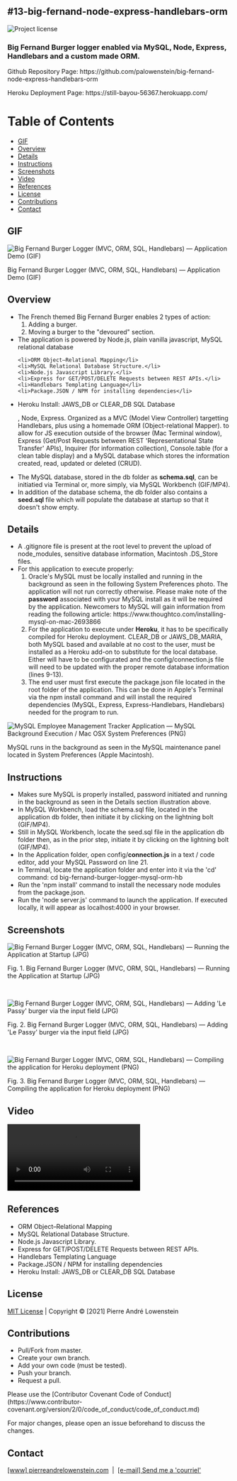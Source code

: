 ## #13-big-fernand-node-express-handlebars-orm
![Project license](https://img.shields.io/badge/license-MIT,https://choosealicense.com/licenses/mit/-brightgreen)

<h3>Big Fernand Burger logger enabled via MySQL, Node, Express, Handlebars and a custom made ORM.</h3>

<p>Github Repository Page: https://github.com/palowenstein/big-fernand-node-express-handlebars-orm</p>
<p>Heroku Deployment Page: https://still-bayou-56367.herokuapp.com/</p>

# Table of Contents
  * [GIF](#GIF)
  * [Overview](#Overview)
  * [Details](#Details)
  * [Instructions](#Instructions)
  * [Screenshots](#Screenshots)
  * [Video](#Video)
  * [References](#References)
  * [License](#License)
  * [Contributions](#Contributions)  
  * [Contact](#Contact)


## GIF
![Big Fernand Burger Logger (MVC, ORM, SQL, Handlebars) — Application Demo (GIF)](./demo_assets/13-big-fernand-node-express-handlebars-orm-application-demo.gif "Big Fernand Burger Logger (MVC, ORM, SQL, Handlebars) — Application Demo (GIF)")
<p>Big Fernand Burger Logger (MVC, ORM, SQL, Handlebars) — Application Demo (GIF)</p>

## Overview
<ul>
<li>The French themed Big Fernand Burger enables 2 types of action:
  <ol>
    <li>Adding a burger.</li>
    <li>Moving a burger to the "devoured" section.</li>
  </ol>
</li>
<li>The application is powered by Node.js, plain vanilla javascript, MySQL relational database</li>


	<li>ORM Object–Relational Mapping</li>
	<li>MySQL Relational Database Structure.</li>
	<li>Node.js Javascript Library.</li>
	<li>Express for GET/POST/DELETE Requests between REST APIs.</li>
	<li>Handlebars Templating Language</li>
	<li>Package.JSON / NPM for installing dependencies</li>
  <li>Heroku Install: JAWS_DB or CLEAR_DB SQL Database</li>


, Node, Express. Organized as a MVC (Model View Controller) targetting Handlebars, plus using a homemade ORM (Object-relational Mapper).  to allow for JS execution outside of the browser (Mac Terminal window), Express (Get/Post Requests between REST 'Representational State Transfer' APIs), Inquirer (for information collection), Console.table (for a clean table display) and a MySQL database which stores the information created, read, updated or deleted (CRUD).</li>
<li>The MySQL database, stored in the db folder as <strong>schema.sql</strong>, can be initiatied via Terminal or, more simply, via MySQL Workbench (GIF/MP4).</li>
<li>In addition of the database schema, the db folder also contains a <strong>seed.sql</strong> file which will populate the database at startup so that it doesn't show empty.</li>

</ul>


</ul>











## Details
<ul>
<li>A .gitignore file is present at the root level to prevent the upload of node_modules, sensitive database information, Macintosh .DS_Store files.</li>
<li>For this application to execute properly:
  <ol>
  <li>Oracle's MySQL must be locally installed and running in the background as seen in the following System Preferences photo. The application will not run correctly otherwise. Please make note of the <strong>password</strong> associated with your MySQL install as it will be required by the application. Newcomers to MySQL will gain information from reading the following article: https://www.thoughtco.com/installing-mysql-on-mac-2693866</li>
  <li>For the application to execute under <strong>Heroku</strong>, it has to be specifically compiled for Heroku deployment. CLEAR_DB or JAWS_DB_MARIA, both MySQL based and available at no cost to the user, must be installed as a Heroku add-on to substitute for the local database. Either will have to be configurated and the config/connection.js file will need to be updated with the proper remote database information (lines 9-13).</li>
  <li>The end user must first execute the package.json file located in the root folder of the application. This can be done in Apple's Terminal via the npm install command and will install the required dependencies (MySQL, Express, Express-Handlebars, Handlebars) needed for the program to run.</li>
  </ol>
</li>
</ul>

![MySQL Employee Management Tracker Application — MySQL Background Execution / Mac OSX System Preferences (PNG)](./demo_assets/12-mysql-employee-management-tracker-application-0-mac-system-preferences-mysql-running-in-background.png "MySQL Employee Management Tracker Application — MySQL Background Execution / Mac OSX System Preferences (PNG)")
<p>MySQL runs in the background as seen in the MySQL maintenance panel located in System Preferences (Apple Macintosh).</p>

## Instructions
<ul>
<li>Makes sure MySQL is properly installed, password initiated and running in the background as seen in the Details section illustration above.</li>
<li>In MySQL Workbench, load the schema.sql file, located in the application db folder, then initiate it by clicking on the lightning bolt (GIF/MP4).</li>
<li>Still in MySQL Workbench, locate the seed.sql file in the application db folder then, as in the prior step, initiate it by clicking on the lightning bolt (GIF/MP4).</li>
<li>In the Application folder, open config/<strong>connection.js</strong> in a text / code editor, add your MySQL Password on line 21.</li>
<li>In Terminal, locate the application folder and enter into it via the 'cd' command: cd big-fernand-burger-logger-mysql-orm-hb</li>
<li>Run the 'npm install' command to install the necessary node modules from the package.json.</li>
<li>Run the 'node server.js' command to launch the application. If executed locally, it will appear as localhost:4000 in your browser.</li>
</ul>

## Screenshots

![Big Fernand Burger Logger (MVC, ORM, SQL, Handlebars) — Running the Application at Startup (JPG)](./demo_assets/13-big-fernand-node-express-handlebars-orm-application-at-startup.jpg "Big Fernand Burger Logger (MVC, ORM, SQL, Handlebars) — Running the Application at Startup (JPG)")
<p>Fig. 1. Big Fernand Burger Logger (MVC, ORM, SQL, Handlebars) — Running the Application at Startup (JPG)</p>
<br />

![Big Fernand Burger Logger (MVC, ORM, SQL, Handlebars) — Adding 'Le Passy' burger via the input field (JPG)](./demo_assets/13-big-fernand-node-express-handlebars-orm-application-at-startup+le-passy.jpg "Big Fernand Burger Logger (MVC, ORM, SQL, Handlebars) — Adding 'Le Passy' burger via the input field (JPG)")
<p>Fig. 2. Big Fernand Burger Logger (MVC, ORM, SQL, Handlebars) — Adding 'Le Passy' burger via the input field (JPG)</p>
<br />

![Big Fernand Burger Logger (MVC, ORM, SQL, Handlebars) — Compiling the application for Heroku deployment (PNG)](./demo_assets/13-big-fernand-node-express-handlebars-orm-heroku-compile.png "Big Fernand Burger Logger (MVC, ORM, SQL, Handlebars) — Compiling the application for Heroku deployment (PNG)")
<p>Fig. 3. Big Fernand Burger Logger (MVC, ORM, SQL, Handlebars) — Compiling the application for Heroku deployment (PNG)</p>

## Video
![Big Fernand Burger Logger (MVC, ORM, SQL, Handlebars) - Application Demo (MP4)](./demo_assets/13-big-fernand-node-express-handlebars-orm-application-demo.mp4 "Big Fernand Burger Logger (MVC, ORM, SQL, Handlebars) - Application Demo (MP4)")
<br />

## References
<ul>
	<li>ORM Object–Relational Mapping</li>
	<li>MySQL Relational Database Structure.</li>
	<li>Node.js Javascript Library.</li>
	<li>Express for GET/POST/DELETE Requests between REST APIs.</li>
	<li>Handlebars Templating Language</li>
	<li>Package.JSON / NPM for installing dependencies</li>
  <li>Heroku Install: JAWS_DB or CLEAR_DB SQL Database</li>
</ul>

## License
<p>
<a href="./MITlicense.txt">MIT License</a> | Copyright © [2021] Pierre André Lowenstein
</p>

## Contributions
<ul>
<li>Pull/Fork from master.</li>
<li>Create your own branch.</li>
<li>Add your own code (must be tested).</li>
<li>Push your branch.</li>
<li>Request a pull.</li>
</ul>

<p>Please use the [Contributor Covenant Code of Conduct](https://www.contributor-covenant.org/version/2/0/code_of_conduct/code_of_conduct.md)</p>
<p>For major changes, please open an issue beforehand to discuss the changes.</p>

## Contact
<p>
<a href="https://pierreandrelowenstein.com" title="[www] Pierre Andr&eacute; Lowenstein" target="_blank">[www] pierreandrelowenstein.com</a>
&nbsp;|&nbsp;
<a href="mailto:coder@pierreandrelowenstein.com" title="Courriel / E-Mail">[e-mail] Send me a 'courriel'</a>
</p>